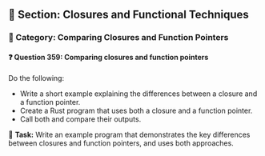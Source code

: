 ## 📘 Section: Closures and Functional Techniques  
### 🔹 Category: Comparing Closures and Function Pointers  
#### ❓ Question 359: Comparing closures and function pointers

Do the following:

- Write a short example explaining the differences between a closure and a function pointer.
- Create a Rust program that uses both a closure and a function pointer.
- Call both and compare their outputs.

🔧 **Task:** Write an example program that demonstrates the key differences between closures and function pointers, and uses both approaches.
